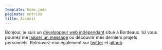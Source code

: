 ```yaml
---
template: home.jade
paginate: entries
title: Accueil
---
```


Bonjour, je suis un [développeur web indépendant](/pages/freelance) situé à Bordeaux. Ici vous pourrez me [laisser un message](/pages/contact) ou découvrir mes derniers projets personnels. Retrouvez-moi également sur [twitter](http://twitter.com/mmai) et [github](http://github.com/mmai).

